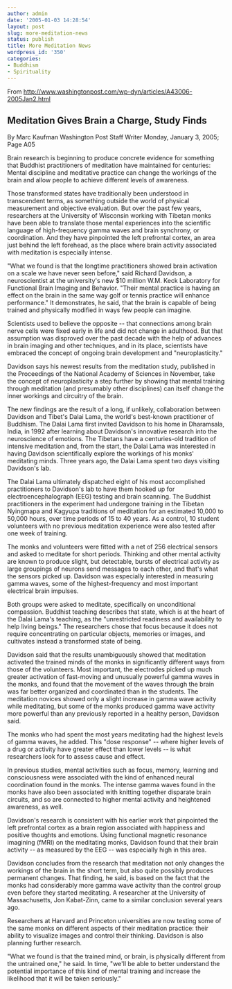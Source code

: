 ```yaml
---
author: admin
date: '2005-01-03 14:28:54'
layout: post
slug: more-meditation-news
status: publish
title: More Meditation News
wordpress_id: '350'
categories:
- Buddhism
- Spirituality
---
```

From  <a href="http://www.washingtonpost.com/wp-dyn/articles/A43006-2005Jan2.html">  http://www.washingtonpost.com/wp-dyn/articles/A43006-2005Jan2.html</a>
<h2>Meditation Gives Brain a Charge, Study Finds</h2>
By Marc Kaufman  Washington Post Staff Writer  Monday, January 3, 2005; Page A05

Brain research is beginning to produce concrete evidence for something that  Buddhist practitioners of meditation have maintained for centuries: Mental  discipline and meditative practice can change the workings of the brain and  allow people to achieve different levels of awareness.

Those transformed states have traditionally been understood in transcendent  terms, as something outside the world of physical measurement and objective  evaluation. But over the past few years, researchers at the University of  Wisconsin working with Tibetan monks have been able to translate those mental  experiences into the scientific language of high-frequency gamma waves and brain  synchrony, or coordination. And they have pinpointed the left prefrontal cortex,  an area just behind the left forehead, as the place where brain activity  associated with meditation is especially intense.

"What we found is that the longtime practitioners showed brain activation on  a scale we have never seen before," said Richard Davidson, a neuroscientist at  the university's new $10 million W.M. Keck Laboratory for Functional Brain  Imaging and Behavior. "Their mental practice is having an effect on the brain in  the same way golf or tennis practice will enhance performance." It demonstrates,  he said, that the brain is capable of being trained and physically modified in  ways few people can imagine.

Scientists used to believe the opposite -- that connections among brain nerve  cells were fixed early in life and did not change in adulthood. But that  assumption was disproved over the past decade with the help of advances in brain  imaging and other techniques, and in its place, scientists have embraced the  concept of ongoing brain development and "neuroplasticity."

Davidson says his newest results from the meditation study, published in the  Proceedings of the National Academy of Sciences in November, take the concept of  neuroplasticity a step further by showing that mental training through  meditation (and presumably other disciplines) can itself change the inner  workings and circuitry of the brain.

<!--more-->

The new findings are the result of a long, if unlikely, collaboration between  Davidson and Tibet's Dalai Lama, the world's best-known practitioner of  Buddhism. The Dalai Lama first invited Davidson to his home in Dharamsala,  India, in 1992 after learning about Davidson's innovative research into the  neuroscience of emotions. The Tibetans have a centuries-old tradition of  intensive meditation and, from the start, the Dalai Lama was interested in  having Davidson scientifically explore the workings of his monks' meditating  minds. Three years ago, the Dalai Lama spent two days visiting Davidson's lab.

The Dalai Lama ultimately dispatched eight of his most accomplished  practitioners to Davidson's lab to have them hooked up for electroencephalograph  (EEG) testing and brain scanning. The Buddhist practitioners in the experiment  had undergone training in the Tibetan Nyingmapa and Kagyupa traditions of  meditation for an estimated 10,000 to 50,000 hours, over time periods of 15 to  40 years. As a control, 10 student volunteers with no previous meditation  experience were also tested after one week of training.

The monks and volunteers were fitted with a net of 256 electrical sensors and  asked to meditate for short periods. Thinking and other mental activity are  known to produce slight, but detectable, bursts of electrical activity as large  groupings of neurons send messages to each other, and that's what the sensors  picked up. Davidson was especially interested in measuring gamma waves, some of  the highest-frequency and most important electrical brain impulses.

Both groups were asked to meditate, specifically on unconditional compassion.  Buddhist teaching describes that state, which is at the heart of the Dalai  Lama's teaching, as the "unrestricted readiness and availability to help living  beings." The researchers chose that focus because it does not require  concentrating on particular objects, memories or images, and cultivates instead  a transformed state of being.

Davidson said that the results unambiguously showed that meditation activated  the trained minds of the monks in significantly different ways from those of the  volunteers. Most important, the electrodes picked up much greater activation of  fast-moving and unusually powerful gamma waves in the monks, and found that the  movement of the waves through the brain was far better organized and coordinated  than in the students. The meditation novices showed only a slight increase in  gamma wave activity while meditating, but some of the monks produced gamma wave  activity more powerful than any previously reported in a healthy person,  Davidson said.

The monks who had spent the most years meditating had the highest levels of  gamma waves, he added. This "dose response" -- where higher levels of a drug or  activity have greater effect than lower levels -- is what researchers look for  to assess cause and effect.

In previous studies, mental activities such as focus, memory, learning and  consciousness were associated with the kind of enhanced neural coordination  found in the monks. The intense gamma waves found in the monks have also been  associated with knitting together disparate brain circuits, and so are connected  to higher mental activity and heightened awareness, as well.

Davidson's research is consistent with his earlier work that pinpointed the  left prefrontal cortex as a brain region associated with happiness and positive  thoughts and emotions. Using functional magnetic resonance imagining (fMRI) on  the meditating monks, Davidson found that their brain activity -- as measured by  the EEG -- was especially high in this area.

Davidson concludes from the research that meditation not only changes the  workings of the brain in the short term, but also quite possibly produces  permanent changes. That finding, he said, is based on the fact that the monks  had considerably more gamma wave activity than the control group even before  they started meditating. A researcher at the University of Massachusetts, Jon  Kabat-Zinn, came to a similar conclusion several years ago.

Researchers at Harvard and Princeton universities are now testing some of the  same monks on different aspects of their meditation practice: their ability to  visualize images and control their thinking. Davidson is also planning further  research.

"What we found is that the trained mind, or brain, is physically different  from the untrained one," he said. In time, "we'll be able to better understand  the potential importance of this kind of mental training and increase the  likelihood that it will be taken seriously."
